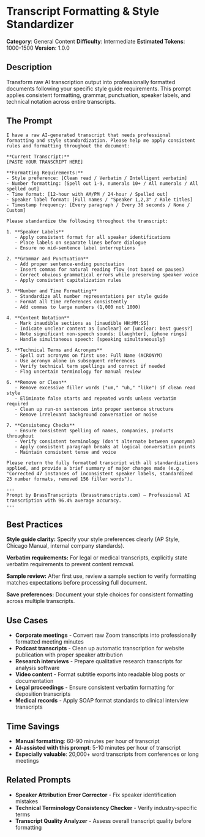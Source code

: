 # Transcript Formatting & Style Standardizer

**Category**: General Content
**Difficulty**: Intermediate
**Estimated Tokens**: 1000-1500
**Version**: 1.0.0

## Description

Transform raw AI transcription output into professionally formatted documents following your specific style guide requirements. This prompt applies consistent formatting, grammar, punctuation, speaker labels, and technical notation across entire transcripts.

## The Prompt

```text
I have a raw AI-generated transcript that needs professional formatting and style standardization. Please help me apply consistent rules and formatting throughout the document:

**Current Transcript:**
[PASTE YOUR TRANSCRIPT HERE]

**Formatting Requirements:**
- Style preference: [Clean read / Verbatim / Intelligent verbatim]
- Number formatting: [Spell out 1-9, numerals 10+ / All numerals / All spelled out]
- Time format: [12-hour with AM/PM / 24-hour / Spelled out]
- Speaker label format: [Full names / "Speaker 1,2,3" / Role titles]
- Timestamp frequency: [Every paragraph / Every 30 seconds / None / Custom]

Please standardize the following throughout the transcript:

1. **Speaker Labels**
   - Apply consistent format for all speaker identifications
   - Place labels on separate lines before dialogue
   - Ensure no mid-sentence label interruptions

2. **Grammar and Punctuation**
   - Add proper sentence-ending punctuation
   - Insert commas for natural reading flow (not based on pauses)
   - Correct obvious grammatical errors while preserving speaker voice
   - Apply consistent capitalization rules

3. **Number and Time Formatting**
   - Standardize all number representations per style guide
   - Format all time references consistently
   - Add commas to large numbers (1,000 not 1000)

4. **Content Notation**
   - Mark inaudible sections as [inaudible HH:MM:SS]
   - Indicate unclear content as [unclear] or [unclear: best guess?]
   - Note significant non-speech sounds: [laughter], [phone rings]
   - Handle simultaneous speech: [speaking simultaneously]

5. **Technical Terms and Acronyms**
   - Spell out acronyms on first use: Full Name (ACRONYM)
   - Use acronym alone in subsequent references
   - Verify technical term spellings and correct if needed
   - Flag uncertain terminology for manual review

6. **Remove or Clean**
   - Remove excessive filler words ("um," "uh," "like") if clean read style
   - Eliminate false starts and repeated words unless verbatim required
   - Clean up run-on sentences into proper sentence structure
   - Remove irrelevant background conversation or noise

7. **Consistency Checks**
   - Ensure consistent spelling of names, companies, products throughout
   - Verify consistent terminology (don't alternate between synonyms)
   - Apply consistent paragraph breaks at logical conversation points
   - Maintain consistent tense and voice

Please return the fully formatted transcript with all standardizations applied, and provide a brief summary of major changes made (e.g., "Corrected 47 instances of inconsistent speaker labels, standardized 23 number formats, removed 156 filler words").

---
Prompt by BrassTranscripts (brasstranscripts.com) – Professional AI transcription with 96.4% average accuracy.
---
```

## Best Practices

**Style guide clarity:** Specify your style preferences clearly (AP Style, Chicago Manual, internal company standards).

**Verbatim requirements:** For legal or medical transcripts, explicitly state verbatim requirements to prevent content removal.

**Sample review:** After first use, review a sample section to verify formatting matches expectations before processing full document.

**Save preferences:** Document your style choices for consistent formatting across multiple transcripts.

## Use Cases

- **Corporate meetings** - Convert raw Zoom transcripts into professionally formatted meeting minutes
- **Podcast transcripts** - Clean up automatic transcription for website publication with proper speaker attribution
- **Research interviews** - Prepare qualitative research transcripts for analysis software
- **Video content** - Format subtitle exports into readable blog posts or documentation
- **Legal proceedings** - Ensure consistent verbatim formatting for deposition transcripts
- **Medical records** - Apply SOAP format standards to clinical interview transcripts

## Time Savings

- **Manual formatting**: 60-90 minutes per hour of transcript
- **AI-assisted with this prompt**: 5-10 minutes per hour of transcript
- **Especially valuable**: 20,000+ word transcripts from conferences or long meetings

## Related Prompts

- **Speaker Attribution Error Corrector** - Fix speaker identification mistakes
- **Technical Terminology Consistency Checker** - Verify industry-specific terms
- **Transcript Quality Analyzer** - Assess overall transcript quality before formatting
